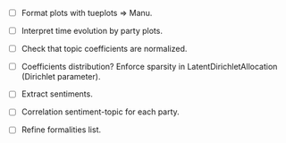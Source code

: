  - [ ] Format plots with tueplots => Manu.

 - [ ] Interpret time evolution by party plots.

 - [ ] Check that topic coefficients are normalized.
 - [ ] Coefficients distribution? Enforce sparsity in LatentDirichletAllocation (Dirichlet parameter).

 - [ ] Extract sentiments.
 - [ ] Correlation sentiment-topic for each party.







 - [ ] Refine formalities list.
